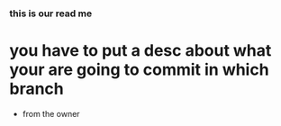 ### this is our read me

# you have to put a desc about what your are going to commit in which branch

- from the owner

